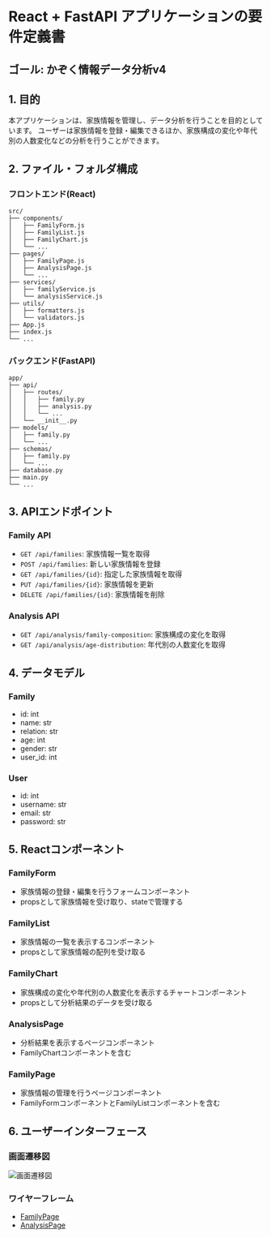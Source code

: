 # React + FastAPI アプリケーションの要件定義書
## ゴール: かぞく情報データ分析v4

## 1. 目的
本アプリケーションは、家族情報を管理し、データ分析を行うことを目的としています。
ユーザーは家族情報を登録・編集できるほか、家族構成の変化や年代別の人数変化などの分析を行うことができます。

## 2. ファイル・フォルダ構成

### フロントエンド(React)
```
src/
├── components/
│   ├── FamilyForm.js
│   ├── FamilyList.js
│   ├── FamilyChart.js
│   └── ...
├── pages/
│   ├── FamilyPage.js
│   ├── AnalysisPage.js
│   └── ...
├── services/
│   ├── familyService.js
│   └── analysisService.js
├── utils/
│   ├── formatters.js
│   └── validators.js
├── App.js
├── index.js
└── ...
```

### バックエンド(FastAPI)
```
app/
├── api/
│   ├── routes/
│   │   ├── family.py
│   │   ├── analysis.py
│   │   └── ...
│   └── __init__.py
├── models/
│   ├── family.py
│   └── ...
├── schemas/
│   ├── family.py
│   └── ...
├── database.py
├── main.py
└── ...
```

## 3. APIエンドポイント

### Family API
- `GET /api/families`: 家族情報一覧を取得
- `POST /api/families`: 新しい家族情報を登録
- `GET /api/families/{id}`: 指定した家族情報を取得
- `PUT /api/families/{id}`: 家族情報を更新
- `DELETE /api/families/{id}`: 家族情報を削除

### Analysis API
- `GET /api/analysis/family-composition`: 家族構成の変化を取得
- `GET /api/analysis/age-distribution`: 年代別の人数変化を取得

## 4. データモデル

### Family
- id: int
- name: str
- relation: str
- age: int
- gender: str
- user_id: int

### User
- id: int
- username: str
- email: str
- password: str

## 5. Reactコンポーネント

### FamilyForm
- 家族情報の登録・編集を行うフォームコンポーネント
- propsとして家族情報を受け取り、stateで管理する

### FamilyList
- 家族情報の一覧を表示するコンポーネント
- propsとして家族情報の配列を受け取る

### FamilyChart
- 家族構成の変化や年代別の人数変化を表示するチャートコンポーネント
- propsとして分析結果のデータを受け取る

### AnalysisPage
- 分析結果を表示するページコンポーネント
- FamilyChartコンポーネントを含む

### FamilyPage
- 家族情報の管理を行うページコンポーネント
- FamilyFormコンポーネントとFamilyListコンポーネントを含む

## 6. ユーザーインターフェース

### 画面遷移図
![画面遷移図](https://example.com/wireframe.png)

### ワイヤーフレーム
- [FamilyPage](https://example.com/family-page-wireframe.png)
- [AnalysisPage](https://example.com/analysis-page-wireframe.png)